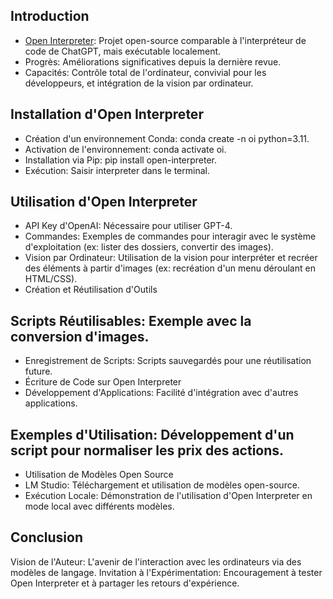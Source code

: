 ## Introduction
- [Open Interpreter](https://www.youtube.com/watch?v=xPd8FFzIeOw&t=1s): Projet open-source comparable à l'interpréteur de code de ChatGPT, mais exécutable localement.
- Progrès: Améliorations significatives depuis la dernière revue.
- Capacités: Contrôle total de l'ordinateur, convivial pour les développeurs, et intégration de la vision par ordinateur.
## Installation d'Open Interpreter
- Création d'un environnement Conda: conda create -n oi python=3.11.
- Activation de l'environnement: conda activate oi.
- Installation via Pip: pip install open-interpreter.
- Exécution: Saisir interpreter dans le terminal.
## Utilisation d'Open Interpreter
- API Key d'OpenAI: Nécessaire pour utiliser GPT-4.
- Commandes: Exemples de commandes pour interagir avec le système d'exploitation (ex: lister des dossiers, convertir des images).
- Vision par Ordinateur: Utilisation de la vision pour interpréter et recréer des éléments à partir d'images (ex: recréation d'un menu déroulant en HTML/CSS).
- Création et Réutilisation d'Outils
## Scripts Réutilisables: Exemple avec la conversion d'images.
- Enregistrement de Scripts: Scripts sauvegardés pour une réutilisation future.
- Écriture de Code sur Open Interpreter
- Développement d'Applications: Facilité d'intégration avec d'autres applications.
## Exemples d'Utilisation: Développement d'un script pour normaliser les prix des actions.
- Utilisation de Modèles Open Source
- LM Studio: Téléchargement et utilisation de modèles open-source.
- Exécution Locale: Démonstration de l'utilisation d'Open Interpreter en mode local avec différents modèles.
## Conclusion
Vision de l'Auteur: L'avenir de l'interaction avec les ordinateurs via des modèles de langage.
Invitation à l'Expérimentation: Encouragement à tester Open Interpreter et à partager les retours d'expérience.
